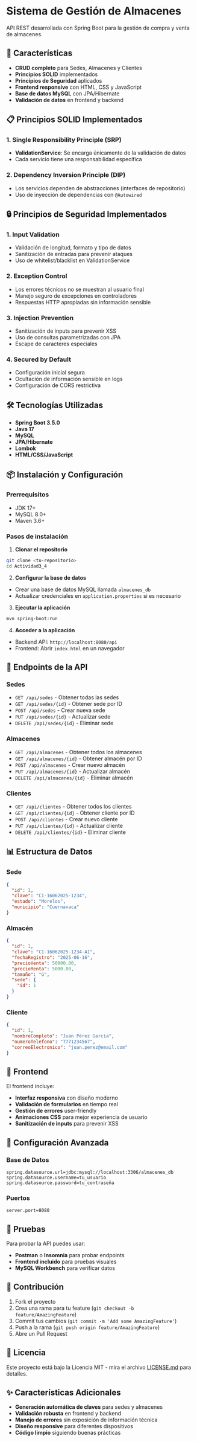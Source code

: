 # Sistema de Gestión de Almacenes

API REST desarrollada con Spring Boot para la gestión de compra y venta de almacenes.

## 🚀 Características

- **CRUD completo** para Sedes, Almacenes y Clientes
- **Principios SOLID** implementados
- **Principios de Seguridad** aplicados
- **Frontend responsive** con HTML, CSS y JavaScript
- **Base de datos MySQL** con JPA/Hibernate
- **Validación de datos** en frontend y backend

## 📋 Principios SOLID Implementados

### 1. Single Responsibility Principle (SRP)
- **ValidationService**: Se encarga únicamente de la validación de datos
- Cada servicio tiene una responsabilidad específica

### 2. Dependency Inversion Principle (DIP)
- Los servicios dependen de abstracciones (interfaces de repositorio)
- Uso de inyección de dependencias con `@Autowired`

## 🔒 Principios de Seguridad Implementados

### 1. Input Validation
- Validación de longitud, formato y tipo de datos
- Sanitización de entradas para prevenir ataques
- Uso de whitelist/blacklist en ValidationService

### 2. Exception Control
- Los errores técnicos no se muestran al usuario final
- Manejo seguro de excepciones en controladores
- Respuestas HTTP apropiadas sin información sensible

### 3. Injection Prevention
- Sanitización de inputs para prevenir XSS
- Uso de consultas parametrizadas con JPA
- Escape de caracteres especiales

### 4. Secured by Default
- Configuración inicial segura
- Ocultación de información sensible en logs
- Configuración de CORS restrictiva

## 🛠️ Tecnologías Utilizadas

- **Spring Boot 3.5.0**
- **Java 17**
- **MySQL**
- **JPA/Hibernate**
- **Lombok**
- **HTML/CSS/JavaScript**

## 📦 Instalación y Configuración

### Prerrequisitos
- JDK 17+
- MySQL 8.0+
- Maven 3.6+

### Pasos de instalación

1. **Clonar el repositorio**
```bash
git clone <tu-repositorio>
cd Actividad3_4
```

2. **Configurar la base de datos**
- Crear una base de datos MySQL llamada `almacenes_db`
- Actualizar credenciales en `application.properties` si es necesario

3. **Ejecutar la aplicación**
```bash
mvn spring-boot:run
```

4. **Acceder a la aplicación**
- Backend API: `http://localhost:8080/api`
- Frontend: Abrir `index.html` en un navegador

## 🔗 Endpoints de la API

### Sedes
- `GET /api/sedes` - Obtener todas las sedes
- `GET /api/sedes/{id}` - Obtener sede por ID
- `POST /api/sedes` - Crear nueva sede
- `PUT /api/sedes/{id}` - Actualizar sede
- `DELETE /api/sedes/{id}` - Eliminar sede

### Almacenes
- `GET /api/almacenes` - Obtener todos los almacenes
- `GET /api/almacenes/{id}` - Obtener almacén por ID
- `POST /api/almacenes` - Crear nuevo almacén
- `PUT /api/almacenes/{id}` - Actualizar almacén
- `DELETE /api/almacenes/{id}` - Eliminar almacén

### Clientes
- `GET /api/clientes` - Obtener todos los clientes
- `GET /api/clientes/{id}` - Obtener cliente por ID
- `POST /api/clientes` - Crear nuevo cliente
- `PUT /api/clientes/{id}` - Actualizar cliente
- `DELETE /api/clientes/{id}` - Eliminar cliente

## 📊 Estructura de Datos

### Sede
```json
{
  "id": 1,
  "clave": "C1-16062025-1234",
  "estado": "Morelos",
  "municipio": "Cuernavaca"
}
```

### Almacén
```json
{
  "id": 1,
  "clave": "C1-16062025-1234-A1",
  "fechaRegistro": "2025-06-16",
  "precioVenta": 50000.00,
  "precioRenta": 5000.00,
  "tamaño": "G",
  "sede": {
    "id": 1
  }
}
```

### Cliente
```json
{
  "id": 1,
  "nombreCompleto": "Juan Pérez García",
  "numeroTelefono": "7771234567",
  "correoElectronico": "juan.perez@email.com"
}
```

## 🎨 Frontend

El frontend incluye:
- **Interfaz responsiva** con diseño moderno
- **Validación de formularios** en tiempo real
- **Gestión de errores** user-friendly
- **Animaciones CSS** para mejor experiencia de usuario
- **Sanitización de inputs** para prevenir XSS

## 🔧 Configuración Avanzada

### Base de Datos
```properties
spring.datasource.url=jdbc:mysql://localhost:3306/almacenes_db
spring.datasource.username=tu_usuario
spring.datasource.password=tu_contraseña
```

### Puertos
```properties
server.port=8080
```

## 🧪 Pruebas

Para probar la API puedes usar:
- **Postman** o **Insomnia** para probar endpoints
- **Frontend incluido** para pruebas visuales
- **MySQL Workbench** para verificar datos

## 🤝 Contribución

1. Fork el proyecto
2. Crea una rama para tu feature (`git checkout -b feature/AmazingFeature`)
3. Commit tus cambios (`git commit -m 'Add some AmazingFeature'`)
4. Push a la rama (`git push origin feature/AmazingFeature`)
5. Abre un Pull Request

## 📄 Licencia

Este proyecto está bajo la Licencia MIT - mira el archivo [LICENSE.md](LICENSE.md) para detalles.

## ✨ Características Adicionales

- **Generación automática de claves** para sedes y almacenes
- **Validación robusta** en frontend y backend
- **Manejo de errores** sin exposición de información técnica
- **Diseño responsive** para diferentes dispositivos
- **Código limpio** siguiendo buenas prácticas